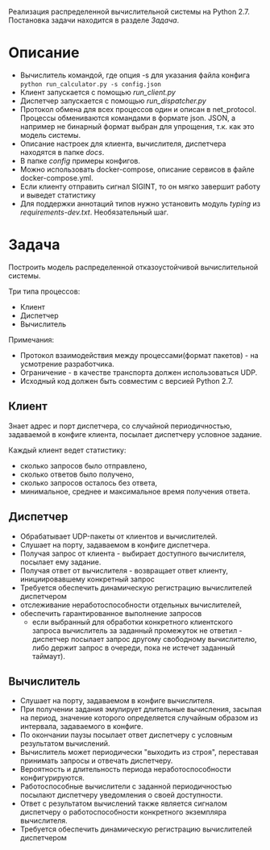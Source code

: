 Реализация распределенной вычислительной системы на Python 2.7.
Постановка задачи находится в разделе _Задача_. 

# Описание 

* Вычислитель командой, где опция -s для указания файла конфига \
`python run_calculator.py -s config.json`
* Клиент запускается с помощью _run_client.py_
* Диспетчер запускается с помощью _run_dispatcher.py_
* Протокол обмена для всех процессов один и описан в net_protocol. Процессы обмениваются командами в формате json. JSON, а например не бинарный формат выбран для упрощения, т.к. как это модель системы.
* Описание настроек для клиента, вычислителя, диспетчера находятся в папке _docs_.
* В папке _config_ примеры конфигов. 
* Можно использовать docker-compose, описание сервисов в файле docker-compose.yml.
* Если клиенту отправить сигнал SIGINT, то он мягко завершит работу и выведет статистику
* Для поддержки аннотаций типов нужно установить модуль _typing_ из _requirements-dev.txt_. Необязательный шаг.

# Задача 
Построить модель распределенной отказоустойчивой вычислительной системы.

Три типа процессов:
* Клиент
* Диспетчер
* Вычислитель

Примечания:
* Протокол взаимодействия между процессами(формат пакетов) - на усмотрение разработчика. 
* Ограничение - в качестве транспорта должен использоваться UDP.
* Исходный код должен быть совместим с версией Python 2.7.

## Клиент
Знает адрес и порт диспетчера, со случайной периодичностью, задаваемой в конфиге клиента, посылает диспетчеру условное задание.

Каждый клиент ведет статистику:
* сколько запросов было отправлено, 
* сколько ответов было получено, 
* сколько запросов осталось без ответа, 
* минимальное, среднее и максимальное время получения ответа.

## Диспетчер
* Обрабатывает UDP-пакеты от клиентов и вычислителей.
* Слушает на порту, задаваемом в конфиге диспетчера.  
* Получая запрос от клиента - выбирает доступного вычислителя, посылает ему задание. 
* Получая ответ от вычислителя - возвращает ответ клиенту, инициировавшему конкретный запрос
* Требуется обеспечить динамическую регистрацию вычислителей диспетчером
* отслеживание неработоспособности отдельных вычислителей, 
* обеспечить гарантированное выполнение запросов 
    * если выбранный для обработки конкретного клиентского запроса вычислитель за заданный промежуток не ответил - диспетчер посылает запрос другому свободному вычислителю, либо держит запрос в очереди, пока не истечет заданный таймаут).

## Вычислитель
* Слушает на порту, задаваемом в конфиге вычислителя. 
* При получении задания эмулирует длительные вычисления, засыпая на период, значение которого определяется случайным образом из интервала, задаваемого в конфиге. 
* По окончании паузы посылает ответ диспетчеру с условным результатом вычислений. 
* Вычислитель может периодически "выходить из строя", переставая принимать запросы и отвечать диспетчеру. 
* Вероятность и длительность периода неработоспособности конфигурируются. 
* Работоспособные вычислители с заданной периодичностью посылают диспетчеру уведомления о своей доступности. 
* Ответ с результатом вычислений также является сигналом диспетчеру о работоспособности конкретного экземпляра вычислителя.
* Требуется обеспечить динамическую регистрацию вычислителей диспетчером
